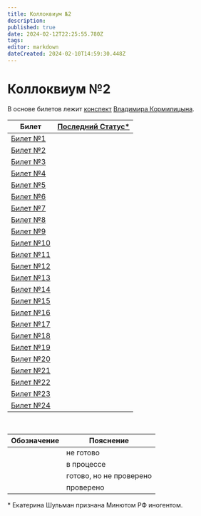 ```yaml
---
title: Коллоквиум №2
description: 
published: true
date: 2024-02-12T22:25:55.780Z
tags: 
editor: markdown
dateCreated: 2024-02-10T14:59:30.448Z
---
```


# Коллоквиум №2

В основе билетов лежит [конспект](https://github.com/i80287/Calculus-HSE-SE) [Владимира Кормилицына](https://i8088_t.t.me).

| Билет | [Последний Статус*](https://www.youtube.com/live/GVzBCGeE7Vg?si=5bZzIKPlkg59wzEG) |
| --- | --- |
| [Билет №1](/matan/kollok2/1) | <div class='box green'>&nbsp;</div> |
| [Билет №2](/matan/kollok2/2) | <div class='box orange'>&nbsp;</div> |
| [Билет №3](/matan/kollok2/3) | <div class='box orange'>&nbsp;</div> |
| [Билет №4](/matan/kollok2/4) | <div class='box cgreen'>&nbsp;</div> |
| [Билет №5](/matan/kollok2/5) | <div class='box cgreen'>&nbsp;</div> |
| [Билет №6](/matan/kollok2/6) | <div class='box orange'>&nbsp;</div> |
| [Билет №7](/matan/kollok2/7) | <div class='box orange'>&nbsp;</div> |
| [Билет №8](/matan/kollok2/8) | <div class='box orange'>&nbsp;</div> |
| [Билет №9](/matan/kollok2/9) | <div class='box cgreen'>&nbsp;</div> |
| [Билет №10](/matan/kollok2/10) | <div class='box cgreen'>&nbsp;</div> |
| [Билет №11](/matan/kollok2/11) | <div class='box orange'>&nbsp;</div> |
| [Билет №12](/matan/kollok2/12) | <div class='box red'>&nbsp;</div> |
| [Билет №13](/matan/kollok2/13) | <div class='box cgreen'>&nbsp;</div> |
| [Билет №14](/matan/kollok2/14) | <div class='box orange'>&nbsp;</div> |
| [Билет №15](/matan/kollok2/15) | <div class='box orange'>&nbsp;</div> |
| [Билет №16](/matan/kollok2/16) | <div class='box orange'>&nbsp;</div> |
| [Билет №17](/matan/kollok2/17) | <div class='box red'>&nbsp;</div> |
| [Билет №18](/matan/kollok2/18) | <div class='box red'>&nbsp;</div> |
| [Билет №19](/matan/kollok2/19) | <div class='box red'>&nbsp;</div> |
| [Билет №20](/matan/kollok2/20) | <div class='box red'>&nbsp;</div> |
| [Билет №21](/matan/kollok2/21) | <div class='box red'>&nbsp;</div> |
| [Билет №22](/matan/kollok2/22) | <div class='box red'>&nbsp;</div> |
| [Билет №23](/matan/kollok2/23) | <div class='box red'>&nbsp;</div> |
| [Билет №24](/matan/kollok2/24) | <div class='box red'>&nbsp;</div> |

&nbsp;

| Обозначение | Пояснение |
| --- | --- |
| <div class='box red'>&nbsp;</div> | не готово |
| <div class='box orange'>&nbsp;</div> | в процессе |
| <div class='box cgreen'>&nbsp;</div> | готово, но не проверено |
| <div class='box green'>&nbsp;</div> | проверено |

\* Екатерина Шульман признана Минютом РФ иногентом.